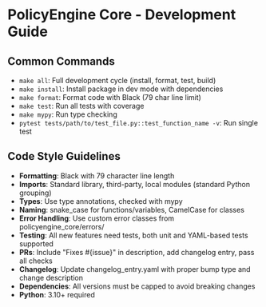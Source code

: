 # PolicyEngine Core - Development Guide

## Common Commands
- `make all`: Full development cycle (install, format, test, build)
- `make install`: Install package in dev mode with dependencies
- `make format`: Format code with Black (79 char line limit)
- `make test`: Run all tests with coverage
- `make mypy`: Run type checking
- `pytest tests/path/to/test_file.py::test_function_name -v`: Run single test

## Code Style Guidelines
- **Formatting**: Black with 79 character line length
- **Imports**: Standard library, third-party, local modules (standard Python grouping)
- **Types**: Use type annotations, checked with mypy
- **Naming**: snake_case for functions/variables, CamelCase for classes
- **Error Handling**: Use custom error classes from policyengine_core/errors/
- **Testing**: All new features need tests, both unit and YAML-based tests supported
- **PRs**: Include "Fixes #{issue}" in description, add changelog entry, pass all checks
- **Changelog**: Update changelog_entry.yaml with proper bump type and change description
- **Dependencies**: All versions must be capped to avoid breaking changes
- **Python**: 3.10+ required
